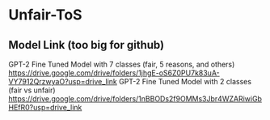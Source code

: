 # Unfair-ToS
## Model Link (too big for github)
GPT-2 Fine Tuned Model with 7 classes (fair, 5 reasons, and others) https://drive.google.com/drive/folders/1jhgE-oS6Z0PU7k83uA-VY7912QrzwyaO?usp=drive_link
GPT-2 Fine Tuned Model with 2 classes (fair vs unfair) https://drive.google.com/drive/folders/1nBBODs2f9OMMs3Jbr4WZARiwiGbHEfR0?usp=drive_link
